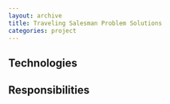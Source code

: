 ```yaml
---
layout: archive
title: Traveling Salesman Problem Solutions
categories: project
---
```


## Technologies

## Responsibilities
